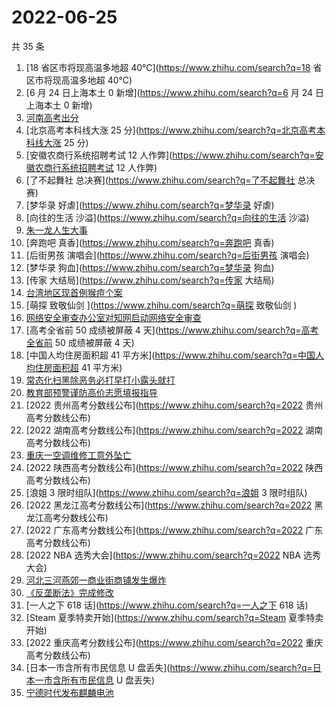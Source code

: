 # 2022-06-25

共 35 条

<!-- BEGIN -->
<!-- 最后更新时间 Sat Jun 25 2022 23:09:55 GMT+0800 (China Standard Time) -->

1. [18 省区市将现高温多地超 40℃](https://www.zhihu.com/search?q=18
   省区市将现高温多地超 40℃)
1. [6 月 24 日上海本土 0 新增](https://www.zhihu.com/search?q=6 月 24 日上海本土
   0 新增)
1. [河南高考出分](https://www.zhihu.com/search?q=河南高考出分)
1. [北京高考本科线大涨 25 分](https://www.zhihu.com/search?q=北京高考本科线大涨
   25 分)
1. [安徽农商行系统招聘考试 12
   人作弊](https://www.zhihu.com/search?q=安徽农商行系统招聘考试 12 人作弊)
1. [了不起舞社 总决赛](https://www.zhihu.com/search?q=了不起舞社 总决赛)
1. [梦华录 好虐](https://www.zhihu.com/search?q=梦华录 好虐)
1. [向往的生活 沙溢](https://www.zhihu.com/search?q=向往的生活 沙溢)
1. [朱一龙人生大事](https://www.zhihu.com/search?q=朱一龙人生大事)
1. [奔跑吧 真香](https://www.zhihu.com/search?q=奔跑吧 真香)
1. [后街男孩 演唱会](https://www.zhihu.com/search?q=后街男孩 演唱会)
1. [梦华录 狗血](https://www.zhihu.com/search?q=梦华录 狗血)
1. [传家 大结局](https://www.zhihu.com/search?q=传家 大结局)
1. [台湾地区现首例猴痘个案](https://www.zhihu.com/search?q=台湾地区现首例猴痘个案)
1. [萌探 致敬仙剑 ](https://www.zhihu.com/search?q=萌探 致敬仙剑 )
1. [网络安全审查办公室对知网启动网络安全审查](https://www.zhihu.com/search?q=网络安全审查办公室对知网启动网络安全审查)
1. [高考全省前 50 成绩被屏蔽 4 天](https://www.zhihu.com/search?q=高考全省前 50
   成绩被屏蔽 4 天)
1. [中国人均住房面积超 41
   平方米](https://www.zhihu.com/search?q=中国人均住房面积超 41 平方米)
1. [常态化扫黑除恶务必打早打小露头就打](https://www.zhihu.com/search?q=常态化扫黑除恶务必打早打小露头就打)
1. [教育部预警谨防高价志愿填报指导](https://www.zhihu.com/search?q=教育部预警谨防高价志愿填报指导)
1. [2022 贵州高考分数线公布](https://www.zhihu.com/search?q=2022
   贵州高考分数线公布)
1. [2022 湖南高考分数线公布](https://www.zhihu.com/search?q=2022
   湖南高考分数线公布)
1. [重庆一空调维修工意外坠亡](https://www.zhihu.com/search?q=重庆一空调维修工意外坠亡)
1. [2022 陕西高考分数线公布](https://www.zhihu.com/search?q=2022
   陕西高考分数线公布)
1. [浪姐 3 限时组队](https://www.zhihu.com/search?q=浪姐 3 限时组队)
1. [2022 黑龙江高考分数线公布](https://www.zhihu.com/search?q=2022
   黑龙江高考分数线公布)
1. [2022 广东高考分数线公布](https://www.zhihu.com/search?q=2022
   广东高考分数线公布)
1. [2022 NBA 选秀大会](https://www.zhihu.com/search?q=2022 NBA 选秀大会)
1. [河北三河燕郊一商业街商铺发生爆炸](https://www.zhihu.com/search?q=河北三河燕郊一商业街商铺发生爆炸)
1. [《反垄断法》完成修改](https://www.zhihu.com/search?q=《反垄断法》完成修改)
1. [一人之下 618 话](https://www.zhihu.com/search?q=一人之下 618 话)
1. [Steam 夏季特卖开始](https://www.zhihu.com/search?q=Steam 夏季特卖开始)
1. [2022 重庆高考分数线公布](https://www.zhihu.com/search?q=2022
   重庆高考分数线公布)
1. [日本一市含所有市民信息 U
   盘丢失](https://www.zhihu.com/search?q=日本一市含所有市民信息 U 盘丢失)
1. [宁德时代发布麒麟电池](https://www.zhihu.com/search?q=宁德时代发布麒麟电池)

<!-- END -->

